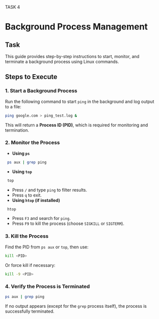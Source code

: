 TASK 4

# Background Process Management

## Task 
This guide provides step-by-step instructions to start, monitor, and terminate a background process using Linux commands.

## Steps to Execute

### **1. Start a Background Process**
Run the following command to start `ping` in the background and log output to a file:
```bash
ping google.com > ping_test.log &
```
This will return a **Process ID (PID)**, which is required for monitoring and termination.

### **2. Monitor the Process**
- **Using `ps`**
 ```bash
  ps aux | grep ping
  ```
- **Using `top`**
 ```bash
  top
  ```
  - Press `/` and type `ping` to filter results.
  - Press `q` to exit.
- **Using `htop` (if installed)**
 ```bash
  htop
  ```
  - Press `F3` and search for `ping`.
  - Press `F9` to kill the process (choose `SIGKILL` or `SIGTERM`).

### **3. Kill the Process**

Find the PID from `ps aux` or `top`, then use:
```bash
kill <PID>
```
Or force kill if necessary:
```bash
kill -9 <PID>
```

### **4. Verify the Process is Terminated**
```bash
ps aux | grep ping
```
If no output appears (except for the `grep` process itself), the process is successfully terminated.


